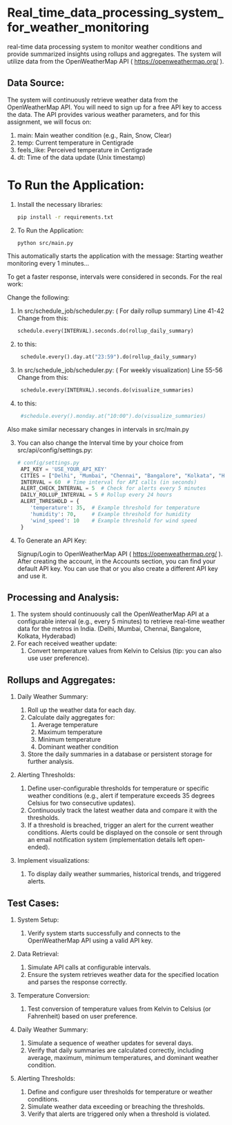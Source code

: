 # Real_time_data_processing_system_for_weather_monitoring
real-time data processing system to monitor weather conditions and provide summarized insights using rollups and aggregates. The system will utilize data from the OpenWeatherMap API ( https://openweathermap.org/ ).

## Data Source:
The system will continuously retrieve weather data from the OpenWeatherMap API. You will
need to sign up for a free API key to access the data. The API provides various weather
parameters, and for this assignment, we will focus on:

1. main: Main weather condition (e.g., Rain, Snow, Clear)
2. temp: Current temperature in Centigrade
3. feels_like: Perceived temperature in Centigrade
4. dt: Time of the data update (Unix timestamp)


# To Run the Application:

1. Install the necessary libraries:
     ```bash
     pip install -r requirements.txt

2. To Run the Application:
      ```bash
      python src/main.py

This automatically starts the application with the message:
   Starting weather monitoring every 1 minutes...

   To get a faster response, intervals were considered in seconds.
   For the real work:

   Change the following:

1.   In src/schedule_job/scheduler.py: ( For daily rollup summary) Line 41-42
   Change from this:

     ```python
     schedule.every(INTERVAL).seconds.do(rollup_daily_summary)

   1. to this:
       ```python
        schedule.every().day.at("23:59").do(rollup_daily_summary)

2.   In src/schedule_job/scheduler.py: ( For weekly visualization) Line 55-56
   Change from this:
   
       ```python
        schedule.every(INTERVAL).seconds.do(visualize_summaries)
   1. to this:
        ```python
         #schedule.every().monday.at("10:00").do(visualize_summaries)


Also make similar necessary changes in intervals in src/main.py 

3. You can also change the Interval time by your choice from src/api/config/settings.py:

      ```python
      # config/settings.py
       API_KEY = 'USE_YOUR_API_KEY'
       CITIES = ["Delhi", "Mumbai", "Chennai", "Bangalore", "Kolkata", "Hyderabad"]
       INTERVAL = 60  # Time interval for API calls (in seconds)
       ALERT_CHECK_INTERVAL = 5  # Check for alerts every 5 minutes
       DAILY_ROLLUP_INTERVAL = 5 # Rollup every 24 hours
       ALERT_THRESHOLD = {
          'temperature': 35,  # Example threshold for temperature
          'humidity': 70,     # Example threshold for humidity
          'wind_speed': 10    # Example threshold for wind speed
       }

4. To Generate an API Key:
   
     Signup/Login to OpenWeatherMap API ( https://openweathermap.org/ ).
     After creating the account, in the Accounts section, you can find your default API key. You can use that or you also create a different API key and use it.
    

## Processing and Analysis:

1. The system should continuously call the OpenWeatherMap API at a configurable interval
(e.g., every 5 minutes) to retrieve real-time weather data for the metros in India. (Delhi,
Mumbai, Chennai, Bangalore, Kolkata, Hyderabad)
2. For each received weather update:
     1. Convert temperature values from Kelvin to Celsius (tip: you can also use user preference).

## Rollups and Aggregates:

1. Daily Weather Summary:
   1. Roll up the weather data for each day.
   2. Calculate daily aggregates for:
        1. Average temperature
        2. Maximum temperature
        3. Minimum temperature
        4. Dominant weather condition 
   3. Store the daily summaries in a database or persistent storage for further analysis.
      
2. Alerting Thresholds:
    1. Define user-configurable thresholds for temperature or specific weather
       conditions (e.g., alert if temperature exceeds 35 degrees Celsius for two
       consecutive updates).
    2. Continuously track the latest weather data and compare it with the thresholds.
    3. If a threshold is breached, trigger an alert for the current weather conditions.
Alerts could be displayed on the console or sent through an email notification
system (implementation details left open-ended).

3. Implement visualizations:
     1.  To display daily weather summaries, historical trends, and triggered alerts.

## Test Cases:

1. System Setup:
     1. Verify system starts successfully and connects to the OpenWeatherMap API
         using a valid API key.

2. Data Retrieval:
     1. Simulate API calls at configurable intervals.
     2. Ensure the system retrieves weather data for the specified location and parses
         the response correctly.

3. Temperature Conversion:
      1. Test conversion of temperature values from Kelvin to Celsius (or Fahrenheit)
        based on user preference.

4. Daily Weather Summary:
      1. Simulate a sequence of weather updates for several days.
      2. Verify that daily summaries are calculated correctly, including average, maximum,
          minimum temperatures, and dominant weather condition.

5. Alerting Thresholds:
      1. Define and configure user thresholds for temperature or weather conditions.
      2. Simulate weather data exceeding or breaching the thresholds.
      3. Verify that alerts are triggered only when a threshold is violated.
